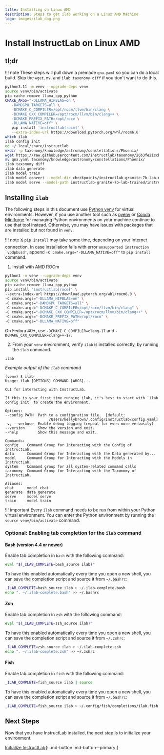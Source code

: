 ```yaml
---
title: Installing on Linux AMD
description: Steps to get ilab working on a Linux AMD Machine
logo: images/ilab_dog.png
---
```


# Install InstructLab on Linux AMD

## tl;dr

!!! note
    These steps will pull down a premade `qna.yaml` so you can do a local build. Skip the `wget`, `mv`, and `ilab taxonomy diff` if you don't want to do this.

```bash
python3.11 -m venv --upgrade-deps venv
source venv/bin/activate
pip cache remove llama_cpp_python
CMAKE_ARGS="-DLLAMA_HIPBLAS=on \
   -DAMDGPU_TARGETS=all \
   -DCMAKE_C_COMPILER=/opt/rocm/llvm/bin/clang \
   -DCMAKE_CXX_COMPILER=/opt/rocm/llvm/bin/clang++ \
   -DCMAKE_PREFIX_PATH=/opt/rocm \
   -DLLAMA_NATIVE=off" \
   pip install 'instructlab[rocm]' \
   --extra-index-url https://download.pytorch.org/whl/rocm6.0
which ilab
ilab config init
cd ~/.local/share/instructlab
mkdir -p taxonomy/knowledge/astronomy/constellations/Phoenix/
wget https://raw.githubusercontent.com/instructlab/taxonomy/26b3fe21ccbb95adc06fe8ce76c7c18559e8dd05/knowledge/science/astronomy/constellations/phoenix/qna.yaml
mv qna.yaml taxonomy/knowledge/astronomy/constellations/Phoenix/
ilab taxonomy diff
ilab data generate
ilab model train
ilab model convert --model-dir checkpoints/instructlab-granite-7b-lab-mlx-q
ilab model serve --model-path instructlab-granite-7b-lab-trained/instructlab-granite-7b-lab-Q4_K_M.gguf
```

## Installing `ilab`

The following steps in this document use [Python venv](https://docs.python.org/3/library/venv.html) for virtual environments. However, if you use another tool such as [pyenv](https://github.com/pyenv/pyenv) or [Conda Miniforge](https://github.com/conda-forge/miniforge) for managing Python environments on your machine continue to use that tool instead. Otherwise, you may have issues with packages that are installed but not found in `venv`.

!!! note
    ⏳ `pip install` may take some time, depending on your internet connection. In case installation fails with error ``unsupported instruction `vpdpbusd'``, append `-C cmake.args="-DLLAMA_NATIVE=off"` to `pip install` command.

1) Install with AMD ROCm

```bash
python3 -m venv --upgrade-deps venv
source venv/bin/activate
pip cache remove llama_cpp_python
pip install 'instructlab[rocm]' \
--extra-index-url https://download.pytorch.org/whl/rocm6.0 \
-C cmake.args="-DLLAMA_HIPBLAS=on" \
-C cmake.args="-DAMDGPU_TARGETS=all" \
-C cmake.args="-DCMAKE_C_COMPILER=/opt/rocm/llvm/bin/clang" \
-C cmake.args="-DCMAKE_CXX_COMPILER=/opt/rocm/llvm/bin/clang++" \
-C cmake.args="-DCMAKE_PREFIX_PATH=/opt/rocm" \
-C cmake.args="-DLLAMA_NATIVE=off"
```

On Fedora 40+, use `-DCMAKE_C_COMPILER=clang-17` and `-DCMAKE_CXX_COMPILER=clang++-17.`

2) From your `venv` environment, verify `ilab` is installed correctly, by running the `ilab` command.

```shell
ilab
```

*Example output of the `ilab` command*

```shell
(venv) $ ilab
Usage: ilab [OPTIONS] COMMAND [ARGS]...

CLI for interacting with InstructLab.

If this is your first time running ilab, it's best to start with `ilab
config init` to create the environment.

Options:
--config PATH  Path to a configuration file.  [default:
                    /Users/kellybrown/.config/instructlab/config.yaml]
-v, --verbose  Enable debug logging (repeat for even more verbosity)
--version      Show the version and exit.
--help         Show this message and exit.

Commands:
config    Command Group for Interacting with the Config of InstructLab.
data      Command Group for Interacting with the Data generated by...
model     Command Group for Interacting with the Models in InstructLab.
system    Command group for all system-related command calls
taxonomy  Command Group for Interacting with the Taxonomy of InstructLab.

Aliases:
chat      model chat
generate  data generate
serve     model serve
train     model train
```

!!! important
    Every `ilab` command needs to be run from within your Python virtual environment. You can enter the Python environment by running the `source venv/bin/activate` command.

### Optional: Enabling tab completion for the `ilab` command

#### Bash (version 4.4 or newer)

Enable tab completion in `bash` with the following command:

```sh
eval "$(_ILAB_COMPLETE=bash_source ilab)"
```

To have this enabled automatically every time you open a new shell,
you can save the completion script and source it from `~/.bashrc`:

```sh
_ILAB_COMPLETE=bash_source ilab > ~/.ilab-complete.bash
echo ". ~/.ilab-complete.bash" >> ~/.bashrc
```

#### Zsh

Enable tab completion in `zsh` with the following command:

```sh
eval "$(_ILAB_COMPLETE=zsh_source ilab)"
```

To have this enabled automatically every time you open a new shell,
you can save the completion script and source it from `~/.zshrc`:

```sh
_ILAB_COMPLETE=zsh_source ilab > ~/.ilab-complete.zsh
echo ". ~/.ilab-complete.zsh" >> ~/.zshrc
```

#### Fish

Enable tab completion in `fish` with the following command:

```sh
_ILAB_COMPLETE=fish_source ilab | source
```

To have this enabled automatically every time you open a new shell,
you can save the completion script and source it from `~/.bashrc`:

```sh
_ILAB_COMPLETE=fish_source ilab > ~/.config/fish/completions/ilab.fish
```

## Next Steps

Now that you have InstructLab installed, the next step is to initialize your environment.

[Initialize InstructLab](../getting-started/initilize_ilab.md){: .md-button .md-button--primary }